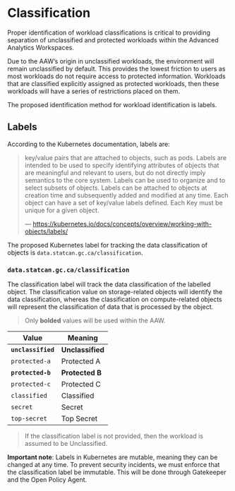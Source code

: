 # Classification

Proper identification of workload classifications is critical to providing
separation of unclassified and protected workloads within the Advanced
Analytics Workspaces.

Due to the AAW’s origin in unclassified workloads, the environment will remain
unclassified by default. This provides the lowest friction to users as most
workloads do not require access to protected information. Workloads that are
classified explicitly assigned as protected workloads, then these workloads
will have a series of restrictions placed on them.

The proposed identification method for workload identification is labels.

## Labels

According to the Kubernetes documentation, labels are:

> key/value pairs that are attached to objects, such as pods. Labels are
> intended to be used to specify identifying attributes of objects that are
> meaningful and relevant to users, but do not directly imply semantics to the
> core system. Labels can be used to organize and to select subsets of objects.
> Labels can be attached to objects at creation time and subsequently added and
> modified at any time. Each object can have a set of key/value labels defined.
> Each Key must be unique for a given object.
>
> — https://kubernetes.io/docs/concepts/overview/working-with-objects/labels/

The proposed Kubernetes label for tracking the data classification of objects
is `data.statcan.gc.ca/classification`.

### `data.statcan.gc.ca/classification`

The classification label will track the data classification of the labelled
object. The classification value on storage-related objects will identify
the data classification, whereas the classification on compute-related objects
will represent the classification of data that is processed by the object.

> Only **bolded** values will be used within the AAW.

| Value              | Meaning          |
|--------------------|------------------|
| **`unclassified`** | **Unclassified** |
| `protected-a`      | Protected A      |
| **`protected-b`**  | **Protected B**  |
| `protected-c`      | Protected C      |
| `classified`       | Classified       |
| `secret`           | Secret           |
| `top-secret`       | Top Secret       |

> If the classification label is not provided,
> then the workload is assumed to be Unclassified.

**Important note**: Labels in Kubernetes are mutable, meaning they can be
changed at any time. To prevent security incidents, we must enforce that
the classification label be immutable. This will be done through Gatekeeper
and the Open Policy Agent.
